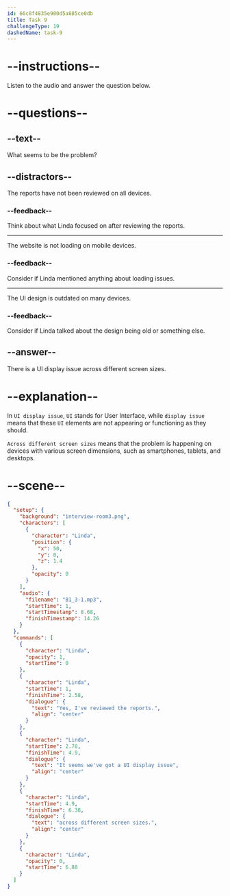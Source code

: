 ```yaml
---
id: 66c8f4835e900d5a885ce0db
title: Task 9
challengeType: 19
dashedName: task-9
---
```

<!-- (Audio) Linda: Yes, I've reviewed the report. It seems we've got a UI display issue across different screen sizes. -->

# --instructions--

Listen to the audio and answer the question below.

# --questions--

## --text--

What seems to be the problem?

## --distractors--

The reports have not been reviewed on all devices.

### --feedback--

Think about what Linda focused on after reviewing the reports.

---

The website is not loading on mobile devices.

### --feedback--

Consider if Linda mentioned anything about loading issues.

---

The UI design is outdated on many devices.

### --feedback--

Consider if Linda talked about the design being old or something else.

## --answer--

There is a UI display issue across different screen sizes.

# --explanation--

In `UI display issue`, `UI` stands for User Interface, while `display issue` means that these `UI` elements are not appearing or functioning as they should.

`Across different screen sizes` means that the problem is happening on devices with various screen dimensions, such as smartphones, tablets, and desktops.

# --scene--

```json
{
  "setup": {
    "background": "interview-room3.png",
    "characters": [
      {
        "character": "Linda",
        "position": {
          "x": 50,
          "y": 0,
          "z": 1.4
        },
        "opacity": 0
      }
    ],
    "audio": {
      "filename": "B1_3-1.mp3",
      "startTime": 1,
      "startTimestamp": 8.68,
      "finishTimestamp": 14.26
    }
  },
  "commands": [
    {
      "character": "Linda",
      "opacity": 1,
      "startTime": 0
    },
    {
      "character": "Linda",
      "startTime": 1,
      "finishTime": 2.58,
      "dialogue": {
        "text": "Yes, I've reviewed the reports.",
        "align": "center"
      }
    },
    {
      "character": "Linda",
      "startTime": 2.78,
      "finishTime": 4.9,
      "dialogue": {
        "text": "It seems we've got a UI display issue",
        "align": "center"
      }
    },
    {
      "character": "Linda",
      "startTime": 4.9,
      "finishTime": 6.38,
      "dialogue": {
        "text": "across different screen sizes.",
        "align": "center"
      }
    },
    {
      "character": "Linda",
      "opacity": 0,
      "startTime": 6.88
    }
  ]
}
```

